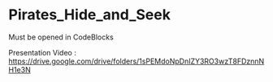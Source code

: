 # Pirates_Hide_and_Seek

Must be opened in CodeBlocks

Presentation Video : https://drive.google.com/drive/folders/1sPEMdoNpDnIZY3RO3wzT8FDznnNH1e3N

